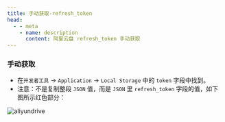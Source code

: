 ```yaml
---
title: 手动获取-refresh_token
head:
  - - meta
    - name: description
      content: 阿里云盘 refresh_token 手动获取
---
```


### 手动获取

<Links :items="[
{ name: '登录阿里云盘', icon:'https://i.theovan.cn/logo/alipan.svg',link: 'https://www.aliyundrive.com/drive/' },
]" />

- 在`开发者工具` -> `Application` -> `Local Storage` 中的 `token` 字段中找到。
- 注意：不是复制整段 `JSON` 值，而是 `JSON` 里 `refresh_token` 字段的值，如下图所示红色部分：

![aliyundrive](https://github.com/mrabit/aliyundriveDailyCheck/raw/master/assets/refresh_token_2.png)
